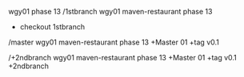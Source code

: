 wgy01
phase 13
/1stbranch
wgy01
maven-restaurant
phase 13
+ checkout 1stbranch

/master
wgy01
maven-restaurant
phase 13
+Master 01
+tag v0.1

/+2ndbranch
wgy01
maven-restaurant
phase 13
+Master 01
+tag v0.1
+2ndbranch